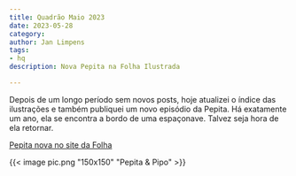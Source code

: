 ```yaml
---
title: Quadrão Maio 2023
date: 2023-05-28
category:
author: Jan Limpens
tags:
- hq
description: Nova Pepita na Folha Ilustrada

---
```


Depois de um longo período sem novos posts, hoje atualizei o índice das ilustrações e também publiquei um novo episódio da Pepita. Há exatamente um ano, ela se encontra a bordo de uma espaçonave. Talvez seja hora de ela retornar.

[Pepita nova no site da Folha](https://www1.folha.uol.com.br/ilustrada/cartum/cartunsdiarios/#28/5/2023)

{{< image pic.png "150x150" "Pepita & Pipo" >}}